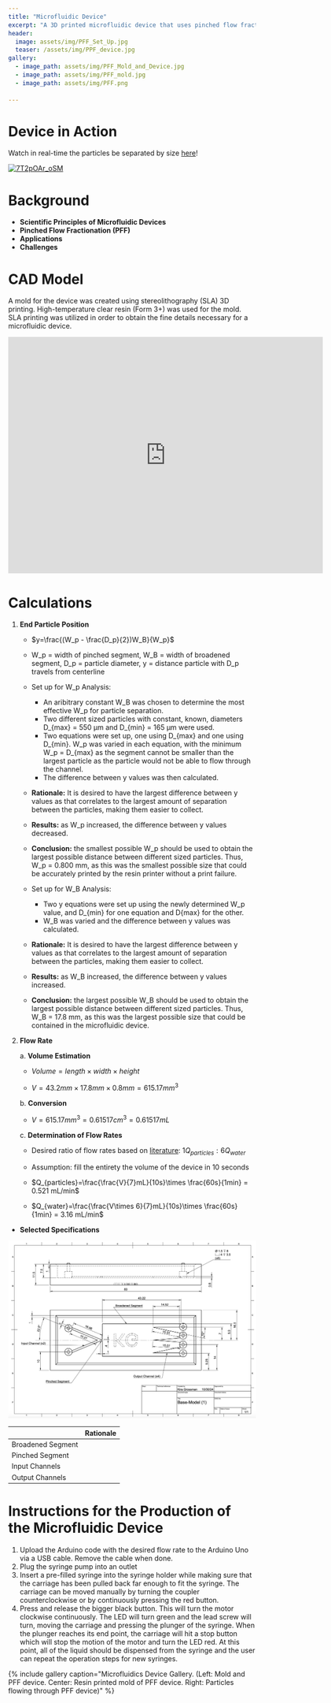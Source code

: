 ```yaml
---
title: "Microfluidic Device"
excerpt: "A 3D printed microfluidic device that uses pinched flow fractionation to separate particles."
header:
  image: assets/img/PFF_Set_Up.jpg
  teaser: /assets/img/PPF_device.jpg
gallery:
  - image_path: assets/img/PFF_Mold_and_Device.jpg
  - image_path: assets/img/PFF_mold.jpg
  - image_path: assets/img/PFF.png
   
---
```


# Device in Action
Watch in real-time the particles be separated by size [here](https://youtu.be/7T2pOAr_oSM)!

[![7T2pOAr_oSM](https://img.youtube.com/vi/7T2pOAr_oSM/0.jpg)](https://youtu.be/7T2pOAr_oSM)


# Background 

* **Scientific Principles of Microfluidic Devices** 
* **Pinched Flow Fractionation (PFF)**
* **Applications**  
* **Challenges** 

# CAD Model
A mold for the device was created using stereolithography (SLA) 3D printing. High-temperature clear resin (Form 3+) was used for the mold. SLA printing was utilized in order to obtain the fine details necessary for a microfluidic device. 
<iframe src="https://vanderbilt643.autodesk360.com/shares/public/SH286ddQT78850c0d8a4aa3385128126c77e?mode=embed" width="640" height="480" allowfullscreen="true" webkitallowfullscreen="true" mozallowfullscreen="true"  frameborder="0"></iframe>

# Calculations
1. **End Particle Position**

      * $y=\frac{(W_p - \frac{D_p}{2})W_B}{W_p}$
      * W_p = width of pinched segment, W_B = width of broadened segment, D_p = particle diameter, y = distance particle with D_p travels from centerline

      * Set up for W_p Analysis:
        * An aribitrary constant W_B was chosen to determine the most effective W_p for particle separation. 
        * Two different sized particles with constant, known, diameters D_{max} = 550 µm and D_{min} = 165 µm were used. 
        * Two equations were set up, one using D_{max} and one using D_{min}. W_p was varied in each equation, with the minimum W_p = D_{max} as the segment cannot be smaller than the largest particle as the particle would not be able to flow through the channel. 
        * The difference between y values was then calculated. 
      * **Rationale:** It is desired to have the largest difference between y values as that correlates to the largest amount of separation between the particles, making them easier to collect.
      * **Results:** as W_p increased, the difference between y values decreased.
      * **Conclusion:** the smallest possible W_p should be used to obtain the largest possible distance between different sized particles. Thus, W_p = 0.800 mm, as this was the smallest possible size that could be accurately printed by the resin printer without a print failure.

      * Set up for W_B Analysis:
        * Two y equations were set up using the newly determined W_p value, and D_{min} for one equation and D{max} for the other.
        * W_B was varied and the difference between y values was calculated.
      * **Rationale:** It is desired to have the largest difference between y values as that correlates to the largest amount of separation between the particles, making them easier to collect.
      * **Results:** as W_B increased, the difference between y values increased.
      * **Conclusion:** the largest possible W_B should be used to obtain the largest possible distance between different sized particles. Thus, W_B = 17.8 mm, as this was the largest possible size that could be contained in the microfluidic device.

2. **Flow Rate**

    a. **Volume Estimation**
      * $Volume = length\times width\times height$ 

      * $V= 43.2 mm\times 17.8 mm\times 0.8 mm = 615.17 mm^3$  

    b. **Conversion**  
      * $V = 615.17 mm^3 = 0.61517 cm^3 = 0.61517 mL$  

    c. **Determination of Flow Rates**  
      * Desired ratio of flow rates based on [literature](https://pubs.acs.org/doi/10.1021/ac049863r): $1Q_{particles}:6Q_{water}$
          
      * Assumption: fill the entirety the volume of the device in 10 seconds
  
      * $Q_{particles}=\frac{\frac{V}{7}mL}{10s}\times \frac{60s}{1min} = 0.521 mL/min$
  
      * $Q_{water}=\frac{\frac{V\times 6}{7}mL}{10s}\times \frac{60s}{1min} = 3.16 mL/min$

* **Selected Specifications**

 ![Selected Spefifications](/assets/img/PFF_Drawing.jpg)

|                   | Rationale |
| ----------------- | ------- | 
| Broadened Segment |  |
| Pinched Segment   |  |
| Input Channels    |  |
| Output Channels   |  |


# Instructions for the Production of the Microfluidic Device

1. Upload the Arduino code with the desired flow rate to the Arduino Uno via a USB cable. Remove the cable when done.
2. Plug the syringe pump into an outlet
3. Insert a pre-filled syringe into the syringe holder while making sure that the carriage has been pulled back far enough to fit the syringe. The carriage can be moved manually by turning the coupler counterclockwise or by continuously pressing the red button. 
4. Press and release the bigger black button. This will turn the motor clockwise continuously. The LED will turn green and the lead screw will turn, moving the carriage and pressing the plunger of the syringe. When the plunger reaches its end point, the carriage will hit a stop button which will stop the motion of the motor and turn the LED red. At this point, all of the liquid should be dispensed from the syringe and the user can repeat the operation steps for new syringes.

{% include gallery caption="Microfluidics Device Gallery. (Left: Mold and PFF device. Center: Resin printed mold of PFF device. Right: Particles flowing through PFF device)" %}
